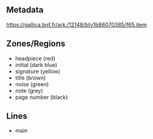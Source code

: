 ## Metadata
https://gallica.bnf.fr/ark:/12148/btv1b86070385/f65.item

## Zones/Regions

- headpiece (red)
- initial (dark blue)
- signature (yellow)
- title (brown)
- noise (green)
- note (grey)
- page number (black)

## Lines

- main
